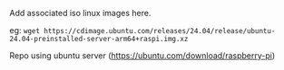 Add associated iso linux images here. 

eg: `wget https://cdimage.ubuntu.com/releases/24.04/release/ubuntu-24.04-preinstalled-server-arm64+raspi.img.xz`

Repo using ubuntu server (https://ubuntu.com/download/raspberry-pi)
